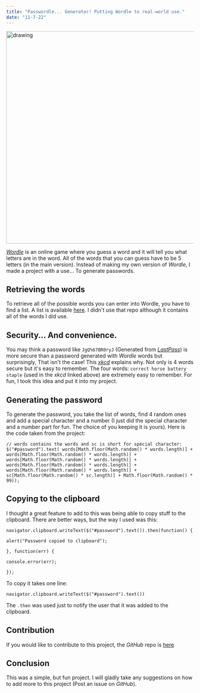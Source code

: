 ```yaml
---
title: "Passwordle... Generator! Putting Wordle to real-world use."
date: "11-7-22"
---
```

<img src="https://nytco-assets.nytimes.com/2022/01/Screen-Shot-2022-01-30-at-10.05.09-PM.png" alt="drawing" width="570"/>

[*Wordle*](https://www.nytimes.com/games/wordle/index.html) is an online game where you guess a word and it will tell you what letters are in the word. All of the words that you can guess have to be 5 letters (in the main version). Instead of making my own version of *Wordle*, I made a project with a use... To generate passwords.

## Retrieving the words
To retrieve all of the possible words you can enter into Wordle, you have to find a list. A list is available [here](https://github.com/tabatkins/wordle-list/blob/main/words). I didn't use that repo although it contains all of the words I did use.

## Security... And convenience.
You may think a password like `JgQ%67BR0ryJ` (Generated from [*LastPass*](https://www.lastpass.com/features/password-generator)) is more secure than a password generated with *Wordle* words but surprisingly, That isn't the case! This [*xkcd*](https://xkcd.com/936/) explains why. Not only is 4 words secure but it's easy to remember. The four words: `correct horse battery staple` (used in the *xkcd* linked above) are extremely easy to remember. For fun, I took this idea and put it into my project.

## Generating the password
To generate the password, you take the list of words, find 4 random ones and add a special character and a number (I just did the special character and a number part for fun. The choice of you keeping it is yours). Here is the code taken from the project:
```
// words contains the words and sc is short for special character:
$("#password").text( words[Math.floor(Math.random() * words.length)] + words[Math.floor(Math.random() * words.length)] + words[Math.floor(Math.random() * words.length)] + words[Math.floor(Math.random() * words.length)] + words[Math.floor(Math.random() * words.length)] + sc[Math.floor(Math.random() * sc.length)] + Math.floor(Math.random() * 99));
```
## Copying to the clipboard
I thought a great feature to add to this was being able to copy stuff to the clipboard. There are better ways, but the way I used was this:
```
navigator.clipboard.writeText($("#password").text()).then(function() {

alert("Password copied to clipboard");

}, function(err) {

console.error(err);

});
```
To copy it takes one line:
```
navigator.clipboard.writeText($("#password").text())
```
The `.then` was used just to notify the user that it was added to the clipboard.

## Contribution
If you would like to contribute to this project, the *GitHub* repo is [here](https://github.com/nikhilhex/passwordle-generator)

## Conclusion
This was a simple, but fun project. I will gladly take any suggestions on how to add more to this project (Post an issue on *GitHub*).

